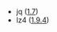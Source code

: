 - jq ([1.7](https://github.com/jqlang/jq/releases/tag/jq-1.7))
- lz4 ([1.9.4](https://github.com/lz4/lz4/releases/tag/v1.9.4))
